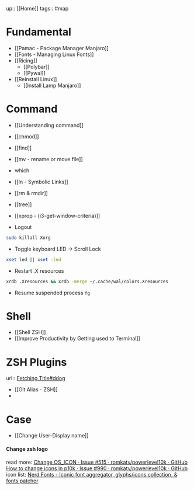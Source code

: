 up:: [[Home]]
tags:: #map 

# Fundamental
- [[Pamac - Package Manager Manjaro]]
- [[Fonts - Managing Linux Fonts]]
- [[Ricing]]
	- [[Polybar]]
	- [[Pywal]]
- [[Reinstall Linux]]
	- [[Install Lamp Manjaro]]

# Command
- [[Understanding command]]
- [[chmod]]
- [[find]]
- [[mv - rename or move file]]
- which
- [[ln - Symbolic Links]]
- [[rm & rmdir]]
- [[tree]]
- [[xprop - (i3-get-window-criteria)]]

- Logout
```sh
sudo killall Xorg
```
- Toggle keyboard LED -> Scroll Lock
```sh
xset led || xset -led
```
- Restart .X resources
```sh
xrdb .Xresources && xrdb -merge ~/.cache/wal/colors.Xresources
```
- Resume suspended process `fg`
# Shell
- [[Shell ZSH]]
- [[Improve Productivity by Getting used to Terminal]]

# ZSH Plugins
url:: [Fetching Title#ddog](https://github.com/ohmyzsh/ohmyzsh/wiki/Plugins)
- [[Git Alias - ZSH]]
- 


# Case
- [[Change User-Display name]]
#### Change zsh logo
read more:
[Change OS\_ICON · Issue #515 · romkatv/powerlevel10k · GitHub](https://github.com/romkatv/powerlevel10k/issues/515?ref=dnsmichi.at)
[How to change icons in p10k · Issue #990 · romkatv/powerlevel10k · GitHub](https://github.com/romkatv/powerlevel10k/issues/990)
icon list: [Nerd Fonts - Iconic font aggregator, glyphs/icons collection, & fonts patcher](https://www.nerdfonts.com/cheat-sheet)
